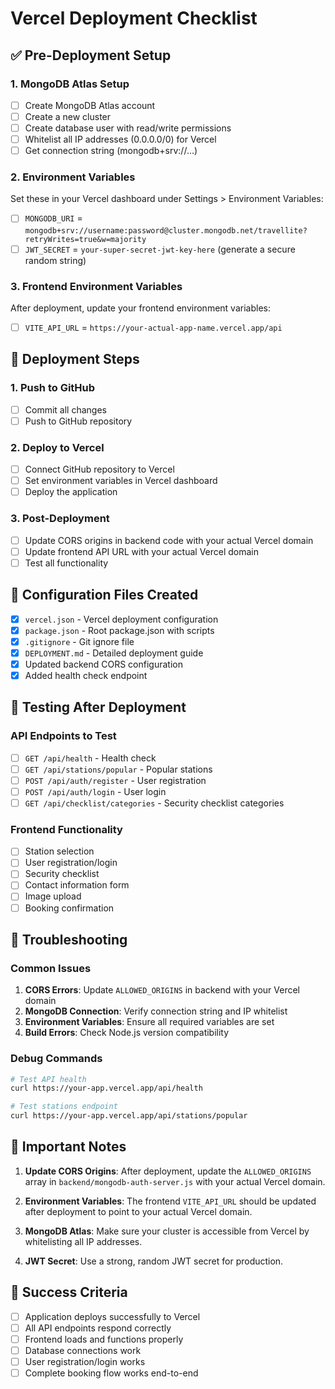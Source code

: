 # Vercel Deployment Checklist

## ✅ Pre-Deployment Setup

### 1. MongoDB Atlas Setup
- [ ] Create MongoDB Atlas account
- [ ] Create a new cluster
- [ ] Create database user with read/write permissions
- [ ] Whitelist all IP addresses (0.0.0.0/0) for Vercel
- [ ] Get connection string (mongodb+srv://...)

### 2. Environment Variables
Set these in your Vercel dashboard under Settings > Environment Variables:

- [ ] `MONGODB_URI` = `mongodb+srv://username:password@cluster.mongodb.net/travellite?retryWrites=true&w=majority`
- [ ] `JWT_SECRET` = `your-super-secret-jwt-key-here` (generate a secure random string)

### 3. Frontend Environment Variables
After deployment, update your frontend environment variables:
- [ ] `VITE_API_URL` = `https://your-actual-app-name.vercel.app/api`

## 🚀 Deployment Steps

### 1. Push to GitHub
- [ ] Commit all changes
- [ ] Push to GitHub repository

### 2. Deploy to Vercel
- [ ] Connect GitHub repository to Vercel
- [ ] Set environment variables in Vercel dashboard
- [ ] Deploy the application

### 3. Post-Deployment
- [ ] Update CORS origins in backend code with your actual Vercel domain
- [ ] Update frontend API URL with your actual Vercel domain
- [ ] Test all functionality

## 🔧 Configuration Files Created

- [x] `vercel.json` - Vercel deployment configuration
- [x] `package.json` - Root package.json with scripts
- [x] `.gitignore` - Git ignore file
- [x] `DEPLOYMENT.md` - Detailed deployment guide
- [x] Updated backend CORS configuration
- [x] Added health check endpoint

## 🧪 Testing After Deployment

### API Endpoints to Test
- [ ] `GET /api/health` - Health check
- [ ] `GET /api/stations/popular` - Popular stations
- [ ] `POST /api/auth/register` - User registration
- [ ] `POST /api/auth/login` - User login
- [ ] `GET /api/checklist/categories` - Security checklist categories

### Frontend Functionality
- [ ] Station selection
- [ ] User registration/login
- [ ] Security checklist
- [ ] Contact information form
- [ ] Image upload
- [ ] Booking confirmation

## 🐛 Troubleshooting

### Common Issues
1. **CORS Errors**: Update `ALLOWED_ORIGINS` in backend with your Vercel domain
2. **MongoDB Connection**: Verify connection string and IP whitelist
3. **Environment Variables**: Ensure all required variables are set
4. **Build Errors**: Check Node.js version compatibility

### Debug Commands
```bash
# Test API health
curl https://your-app.vercel.app/api/health

# Test stations endpoint
curl https://your-app.vercel.app/api/stations/popular
```

## 📝 Important Notes

1. **Update CORS Origins**: After deployment, update the `ALLOWED_ORIGINS` array in `backend/mongodb-auth-server.js` with your actual Vercel domain.

2. **Environment Variables**: The frontend `VITE_API_URL` should be updated after deployment to point to your actual Vercel domain.

3. **MongoDB Atlas**: Make sure your cluster is accessible from Vercel by whitelisting all IP addresses.

4. **JWT Secret**: Use a strong, random JWT secret for production.

## 🎉 Success Criteria

- [ ] Application deploys successfully to Vercel
- [ ] All API endpoints respond correctly
- [ ] Frontend loads and functions properly
- [ ] Database connections work
- [ ] User registration/login works
- [ ] Complete booking flow works end-to-end
